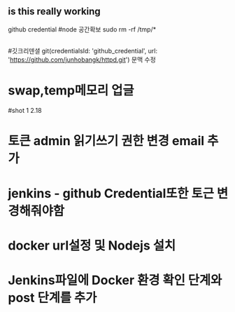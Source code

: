## is this really working
github credential
#node 공간확보 sudo rm -rf /tmp/*
##
#깃크리덴셜 git(credentialsId: 'github_credential', url: 'https://github.com/junhobangk/httpd.git') 문맥 수정
# swap,temp메모리 업글
#shot 1 2.18
# 토큰 admin 읽기쓰기 권한 변경 email 추가
# jenkins - github Credential또한 토근 변경해줘야함
# docker url설정 및 Nodejs 설치
# Jenkins파일에 Docker 환경 확인 단계와 post 단계를 추가
